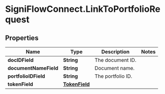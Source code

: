 # SigniFlowConnect.LinkToPortfolioRequest

## Properties

Name | Type | Description | Notes
------------ | ------------- | ------------- | -------------
**docIDField** | **String** | The document ID. | 
**documentNameField** | **String** | Document name. | 
**portfolioIDField** | **String** | The portfolio ID. | 
**tokenField** | [**TokenField**](TokenField.md) |  | 


